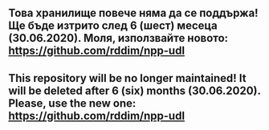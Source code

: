 ## Това хранилище повече няма да се поддържа! Ще бъде изтрито след 6 (шест) месеца (30.06.2020). Моля, използвайте новото: https://github.com/rddim/npp-udl

##

## This repository will be no longer maintained! It will be deleted after 6 (six) months (30.06.2020). Please, use the new one: https://github.com/rddim/npp-udl
